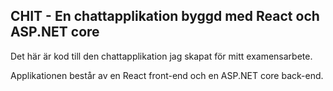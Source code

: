 ## CHIT - En chattapplikation byggd med React och ASP.NET core

Det här är kod till den chattapplikation  jag skapat för mitt examensarbete.

Applikationen består av en React front-end och en ASP.NET core back-end.
